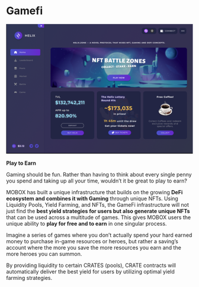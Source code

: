 # Gamefi

![](../../.gitbook/assets/capturefuul.png)

**Play to Earn** 

Gaming should be fun.  Rather than having to think about every single penny you spend and taking up all your time, wouldn’t it be great to play to earn?  

MOBOX has built a unique infrastructure that builds on the growing **DeFi ecosystem and combines it with Gaming** through unique NFTs.  Using Liquidity Pools, Yield Farming, and NFTs, the GameFi infrastructure will not just find the **best yield strategies for users but also generate unique NFTs** that can be used across a multitude of games.  This gives MOBOX users the unique ability to **play for free and to earn** in one singular process.  

Imagine a series of games where you don’t actually spend your hard earned money to purchase in-game resources or heroes, but rather a saving’s account where the more you save the more resources you earn and the more heroes you can summon.

By providing liquidity to certain CRATES \(pools\),  CRATE contracts will automatically deliver the best yield for users by utilizing optimal yield farming strategies. 



